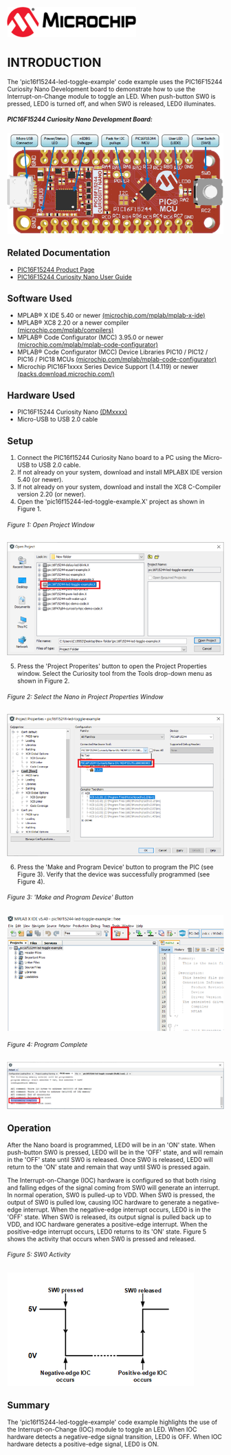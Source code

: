 <!-- Please do not change this html logo with link -->
<a href="https://www.microchip.com" rel="nofollow"><img src="images/microchip.png" alt="MCHP" width="300"/></a>

# INTRODUCTION

The 'pic16f15244-led-toggle-example' code example uses the PIC16F15244 Curiosity Nano Development board to demonstrate how to use the Interrupt-on-Change module to toggle an LED. When push-button SW0 is pressed, LED0 is turned off, and when SW0 is released, LED0 illuminates.

##### PIC16F15244 Curiosity Nano Development Board:
![Curiosity Nano Development Board](images/NanoHighlights.png)

## Related Documentation
- [PIC16F15244 Product Page](https://www.microchip.com/wwwproducts/en/PIC16F15244)
- [PIC16F15244 Curiosity Nano User Guide]()

## Software Used
- MPLAB® X IDE 5.40 or newer [(microchip.com/mplab/mplab-x-ide)](http://www.microchip.com/mplab/mplab-x-ide)
- MPLAB® XC8 2.20 or a newer compiler [(microchip.com/mplab/compilers)](http://www.microchip.com/mplab/compilers)
- MPLAB® Code Configurator (MCC) 3.95.0 or newer [(microchip.com/mplab/mplab-code-configurator)](https://www.microchip.com/mplab/mplab-code-configurator)
- MPLAB® Code Configurator (MCC) Device Libraries PIC10 / PIC12 / PIC16 / PIC18 MCUs [(microchip.com/mplab/mplab-code-configurator)](https://www.microchip.com/mplab/mplab-code-configurator)
- Microchip PIC16F1xxxx Series Device Support (1.4.119) or newer [(packs.download.microchip.com/)](https://packs.download.microchip.com/)

## Hardware Used
- PIC16F15244 Curiosity Nano [(DMxxxx)]()
- Micro-USB to USB 2.0 cable

## Setup
1. Connect the PIC16f15244 Curiosity Nano board to a PC using the Micro-USB to USB 2.0 cable.
2. If not already on your system, download and install MPLABX IDE version 5.40 (or newer).
3. If not already on your system, download and install the XC8 C-Compiler version 2.20 (or newer).
4. Open the 'pic16f15244-led-toggle-example.X' project as shown in Figure 1.

###### Figure 1: Open Project Window
![Open Project Window](images/OpenProject.png)

5. Press the 'Project Properites' button to open the Project Properties window. Select the Curiosity tool from the Tools drop-down menu as shown in Figure 2.

###### Figure 2: Select the Nano in Project Properties Window
![Select Tool](images/SelectTool.png)

6. Press the 'Make and Program Device' button to program the PIC (see Figure 3). Verify that the device was successfully programmed (see Figure 4).

###### Figure 3: 'Make and Program Device' Button
![Program Device Button](images/MakeAndProgramButton.png)

###### Figure 4: Program Complete
![Program Complete](images/ProgramSuccess.png)

## Operation
After the Nano board is programmed, LED0 will be in an 'ON' state. When push-button SW0 is pressed, LED0 will be in the 'OFF' state, and will remain in the 'OFF' state until SW0 is released. Once SW0 is released, LED0 will return to the 'ON' state and remain that way until SW0 is pressed again.

The Interrupt-on-Change (IOC) hardware is configured so that both rising and falling edges of the signal coming from SW0 will generate an interrupt. In normal operation, SW0 is pulled-up to VDD. When SW0 is pressed, the output of SW0 is pulled low, causing IOC hardware to generate a negative-edge interrupt. When the negative-edge interrupt occurs, LED0 is in the 'OFF' state. When SW0 is released, its output signal is pulled back up to VDD, and IOC hardware generates a positive-edge interrupt. When the positive-edge interrupt occurs, LED0 returns to its 'ON' state. Figure 5 shows the activity that occurs when SW0 is pressed and released.

###### Figure 5: SW0 Activity
![Flowchart](images/SW0Activity.png)

## Summary
The 'pic16f15244-led-toggle-example' code example highlights the use of the Interrupt-on-Change (IOC) module to toggle an LED. When IOC hardware detects a negative-edge signal transition, LED0 is OFF. When IOC hardware detects a positive-edge signal, LED0 is ON.
